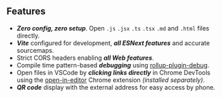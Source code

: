 ## Features

- **_Zero config, zero setup_**. Open `.js` `.jsx` `.ts` `.tsx` `.md` and `.html` files directly.
- **_Vite_** configured for development, **_all ESNext features_** and accurate sourcemaps.
- Strict CORS headers enabling **_all Web features_**.
- Compile time pattern-based **_debugging_** using [rollup-plugin-debug](https://github.com/stagas/rollup-plugin-debug).
- Open files in VSCode by **_clicking links directly_** in Chrome DevTools using the [open-in-editor](https://github.com/generalov/open-in-editor-extension) Chrome extension _(installed separately)_.
- **_QR code_** display with the external address for easy access by phone.
